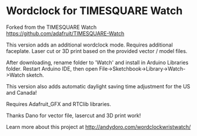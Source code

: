 Wordclock for TIMESQUARE Watch
================

Forked from the TIMESQUARE Watch https://github.com/adafruit/TIMESQUARE-Watch

This version adds an additional wordclock mode. Requires additional faceplate. Laser cut or 3D print based on the provided vector / model files. 

After downloading, rename folder to 'Watch' and install in Arduino Libraries folder. Restart Arduino IDE, then open File->Sketchbook->Library->Watch->Watch sketch.

This version also adds automatic daylight saving time adjustment for the US and Canada!

Requires Adafruit_GFX and RTClib libraries.

Thanks Dano for vector file, lasercut and 3D print work!

Learn more about this project at http://andydoro.com/wordclockwristwatch/


